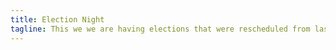 ```yaml
---
title: Election Night
tagline: This we we are having elections that were rescheduled from last week. The more people that show up, the more exciting election night will be!
---
```

